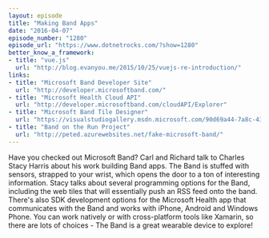 ```yaml
---
layout: episode
title: "Making Band Apps"
date: "2016-04-07"
episode_number: "1280"
episode_url: "https://www.dotnetrocks.com/?show=1280"
better_know_a_framework:
- title: "vue.js"
  url: "http://blog.evanyou.me/2015/10/25/vuejs-re-introduction/"
links:
- title: "Microsoft Band Developer Site"
  url: "http://developer.microsoftband.com/"
- title: "Microsoft Health Cloud API"
  url: "http://developer.microsoftband.com/cloudAPI/Explorer"
- title: "Microsoft Band Tile Designer"
  url: "https://visualstudiogallery.msdn.microsoft.com/90d69a44-7a8c-4324-bdcb-713c28c9658d"
- title: "Band on the Run Project"
  url: "http://peted.azurewebsites.net/fake-microsoft-band/"
---
```


Have you checked out Microsoft Band? Carl and Richard talk to Charles Stacy Harris about his work building Band apps. The Band is stuffed with sensors, strapped to your wrist, which opens the door to a ton of interesting information. Stacy talks about several programming options for the Band, including the web tiles that will essentially push an RSS feed onto the band. There's also SDK development options for the Microsoft Health app that communicates with the Band and works with iPhone, Android and Windows Phone. You can work natively or with cross-platform tools like Xamarin, so there are lots of choices - The Band is a great wearable device to explore!
